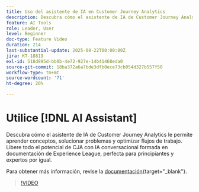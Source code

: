 ```yaml
---
title: Uso del asistente de IA en Customer Journey Analytics
description: Descubra cómo el asistente de IA de Customer Journey Analytics le permite aprender conceptos, solucionar problemas y optimizar flujos de trabajo.
feature: AI Tools
role: Leader, User
level: Beginner
doc-type: Feature Video
duration: 214
last-substantial-update: 2025-08-22T00:00:00Z
jira: KT-18819
exl-id: 518d895d-bb0b-4e72-927e-14b41468eda0
source-git-commit: 18ba372a6a7bde3dfb0ece73cb054d327b557f50
workflow-type: tm+mt
source-wordcount: '71'
ht-degree: 26%

---
```


# Utilice [!DNL AI Assistant]

Descubra cómo el asistente de IA de Customer Journey Analytics le permite aprender conceptos, solucionar problemas y optimizar flujos de trabajo. Libere todo el potencial de CJA con IA conversacional formada en documentación de Experience League, perfecta para principiantes y expertos por igual.

Para obtener más información, revise la [documentación](https://experienceleague.adobe.com/en/docs/analytics-platform/using/cja-overview/cja-b2c-overview/ai-assistant){target="_blank"}.

>[!VIDEO](https://video.tv.adobe.com/v/3471136/?learn=on)
